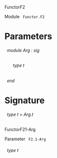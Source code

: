 FunctorF2

 Module `` Functor.F2`` 

# Parameters


<a id="argument-1-Arg"></a>
###### &nbsp; module Arg : sig

<a id="type-t"></a>
###### &nbsp; &nbsp; &nbsp; &nbsp;type t


###### &nbsp; end




# Signature


<a id="type-t"></a>
###### &nbsp; type t = Arg.t


FunctorF21-Arg

 Parameter `` F2.1-Arg`` 
<a id="type-t"></a>
###### &nbsp; type t

